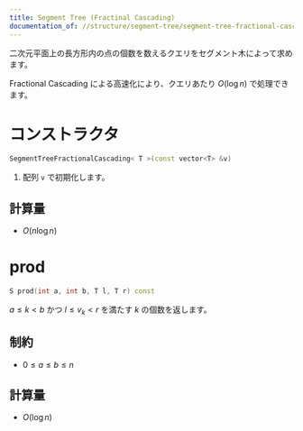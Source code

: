```yaml
---
title: Segment Tree (Fractinal Cascading)
documentation_of: //structure/segment-tree/segment-tree-fractional-cascading.hpp
---
```


二次元平面上の長方形内の点の個数を数えるクエリをセグメント木によって求めます。

Fractional Cascading による高速化により、クエリあたり $O(\log n)$ で処理できます。

# コンストラクタ

```cpp
SegmentTreeFractionalCascading< T >(const vector<T> &v) 
```

1. 配列 `v` で初期化します。

## 計算量

- $O(n \log n)$

# prod

```cpp
S prod(int a, int b, T l, T r) const
```

$a \leq k \lt b$ かつ $l \leq v_k \lt r$ を満たす $k$ の個数を返します。

## 制約

- $0 \leq a \leq b \leq n$

## 計算量

- $O(\log n)$
